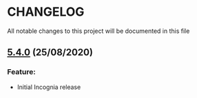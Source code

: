 
# CHANGELOG
All notable changes to this project will be documented in this file

## [5.4.0](https://github.com/incognia-org/incognia-sdk-pods/releases/tag/5.4.0) (25/08/2020)

### Feature:
* Initial Incognia release